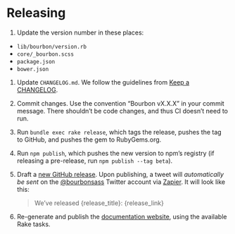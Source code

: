 # Releasing

1. Update the version number in these places:
  - `lib/bourbon/version.rb`
  - `core/_bourbon.scss`
  - `package.json`
  - `bower.json`

1. Update `CHANGELOG.md`. We follow the guidelines from [Keep a CHANGELOG].

1. Commit changes. Use the convention “Bourbon vX.X.X” in your commit message.
   There shouldn’t be code changes, and thus CI doesn’t need to run.

1. Run `bundle exec rake release`, which tags the release, pushes the tag to GitHub, and
   pushes the gem to RubyGems.org.

1. Run `npm publish`, which pushes the new version to npm’s registry (if
   releasing a pre-release, run `npm publish --tag beta`).

1. Draft a [new GitHub release][github-release]. Upon publishing, a tweet will
   _automatically be sent_ on the [@bourbonsass] Twitter account via [Zapier].
   It will look like this:

   > We’ve released {release_title}: {release_link}

1. Re-generate and publish the [documentation website], using the available
   Rake tasks.

[Keep a CHANGELOG]: http://keepachangelog.com
[github-release]: https://github.com/thoughtbot/bourbon/releases/new
[documentation website]: https://github.com/thoughtbot/bourbon.io
[@bourbonsass]: https://twitter.com/bourbonsass
[Zapier]: https://zapier.com
